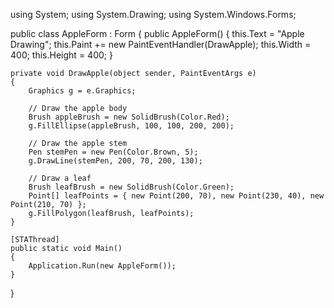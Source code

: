 using System;
using System.Drawing;
using System.Windows.Forms;

public class AppleForm : Form
{
    public AppleForm()
    {
        this.Text = "Apple Drawing";
        this.Paint += new PaintEventHandler(DrawApple);
        this.Width = 400;
        this.Height = 400;
    }

    private void DrawApple(object sender, PaintEventArgs e)
    {
        Graphics g = e.Graphics;

        // Draw the apple body
        Brush appleBrush = new SolidBrush(Color.Red);
        g.FillEllipse(appleBrush, 100, 100, 200, 200);

        // Draw the apple stem
        Pen stemPen = new Pen(Color.Brown, 5);
        g.DrawLine(stemPen, 200, 70, 200, 130);

        // Draw a leaf
        Brush leafBrush = new SolidBrush(Color.Green);
        Point[] leafPoints = { new Point(200, 70), new Point(230, 40), new Point(210, 70) };
        g.FillPolygon(leafBrush, leafPoints);
    }

    [STAThread]
    public static void Main()
    {
        Application.Run(new AppleForm());
    }
}
